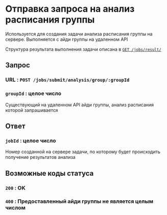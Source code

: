 # Отправка запроса на анализ расписания группы

Используется для создания задачи анализа расписания группы на сервере. Выполняется с айди группы на удаленном API

Структура результата выполнения задачи описана в [`GET /jobs/result/`](../result.md)

## Запрос

### URL : `POST /jobs/submit/analysis/group/:groupId`

### `groupId` : целое число 

Существующий на удаленном API айди группы, анализ расписания которой запрашивается

## Ответ

### `jobId` : целое число

Номер созданной на сервере задачи, по которому будет происходить получение результатов анализа

## Возможные коды статуса

### `200` : OK

### `400` : Предоставленный айди группы не является целым числом